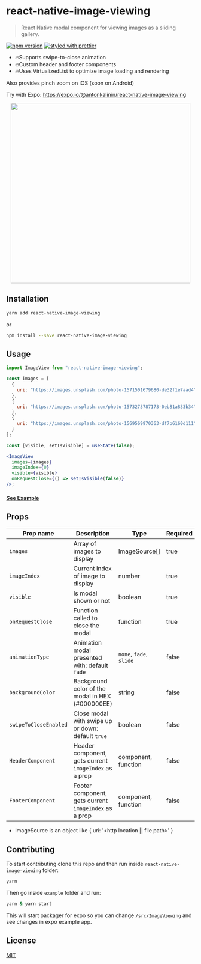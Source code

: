 # react-native-image-viewing

> React Native modal component for viewing images as a sliding gallery.

[![npm version](https://badge.fury.io/js/react-native-image-viewing.svg)](https://badge.fury.io/js/react-native-image-viewing)
[![styled with prettier](https://img.shields.io/badge/styled_with-prettier-ff69b4.svg)](https://github.com/prettier/prettier)

- 🔥Supports swipe-to-close animation
- 🔥Custom header and footer components
- 🔥Uses VirtualizedList to optimize image loading and rendering

Also provides pinch zoom on iOS (soon on Android)

Try with Expo: https://expo.io/@antonkalinin/react-native-image-viewing

<p align="center">
  <img src="https://github.com/jobtoday/react-native-image-viewing/blob/master/demo.gif?raw=true" height="480" />
</p>

## Installation

```bash
yarn add react-native-image-viewing
```

or

```bash
npm install --save react-native-image-viewing
```

## Usage

```jsx
import ImageView from "react-native-image-viewing";

const images = [
  {
    uri: "https://images.unsplash.com/photo-1571501679680-de32f1e7aad4"
  },
  {
    uri: "https://images.unsplash.com/photo-1573273787173-0eb81a833b34"
  },
  {
    uri: "https://images.unsplash.com/photo-1569569970363-df7b6160d111"
  }
];

const [visible, setIsVisible] = useState(false);

<ImageView
  images={images}
  imageIndex={0}
  visible={visible}
  onRequestClose={() => setIsVisible(false)}
/>;
```

#### [See Example](https://github.com/antonKalinin/react-native-image-viewing/blob/master/example/App.js)

## Props

| Prop name             | Description                                           | Type                    | Required |
| --------------------- | ----------------------------------------------------- | ----------------------- | -------- |
| `images`              | Array of images to display                            | ImageSource[]           | true     |
| `imageIndex`          | Current index of image to display                     | number                  | true     |
| `visible`             | Is modal shown or not                                 | boolean                 | true     |
| `onRequestClose`      | Function called to close the modal                    | function                | true     |
| `animationType`       | Animation modal presented with: default `fade`        | `none`, `fade`, `slide` | false    |
| `backgroundColor`     | Background color of the modal in HEX (#000000EE)      | string                  | false    |
| `swipeToCloseEnabled` | Close modal with swipe up or down: default `true`     | boolean                 | false    |
| `HeaderComponent`     | Header component, gets current `imageIndex` as a prop | component, function     | false    |
| `FooterComponent`     | Footer component, gets current `imageIndex` as a prop | component, function     | false    |

- ImageSource is an object like { uri: '<http location || file path>' }

## Contributing

To start contributing clone this repo and then run inside `react-native-image-viewing` folder:

```bash
yarn
```

Then go inside `example` folder and run:

```bash
yarn & yarn start
```

This will start packager for expo so you can change `/src/ImageViewing` and see changes in expo example app.

## License

[MIT](LICENSE)
